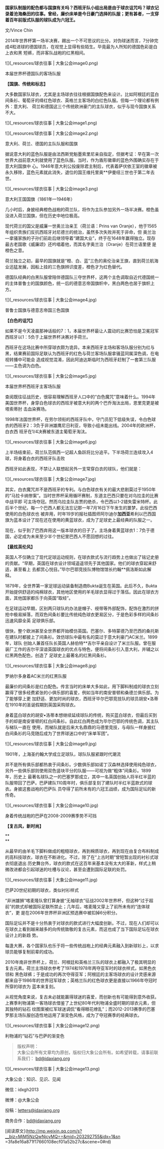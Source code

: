 **国家队制服的配色都与国旗有关吗？西班牙队小组出局是由于球衣诅咒吗？球衣记录着沧海桑田的往事。曾经，廉价床单是今日豪门选择的队服；更有甚者，一支穿着百年前版式队服的球队成为六冠王。**

  

文/Vince Chin

  

2014年世界杯第一场半决赛，踢出一个不可思议的比分。对伪球迷而言，7分钟完成4粒进球的德国球员，在视觉上显得有些陌生。毕竟最为人所知的德国色彩是白上衣和黑
短裤，而非客队战袍的红黑相间。

  

![](_resources/球衣往事 | 大象公会image0.png)

本届世界杯德国队的客场队服

  

**【国旗、传统和标志】**

  

大多数国家队球衣，尤其是主场球衣往往根据国旗配色来设计。比如阿根廷的蓝白间条衫、葡萄牙的绛红色球衣、英格兰主客场的白红色队服。但每一个理论都有例外：意大利、
荷兰和德国这三个传统欧洲豪门的主队球衣，似乎与现今国旗关系不大。

  

![](_resources/球衣往事 | 大象公会image1.png)

![](_resources/球衣往事 | 大象公会image2.png)

意大利、荷兰、德国的主队队服和国旗

  

据说意大利的蓝色队服是由法西斯党魁墨索里尼亲自指定，但据考证：早在第一次世界大战前意大利就使用了蓝色队服。当时，作为盾形徽章的蓝色外围确实存在于意大利国旗中
心。1946年意大利公投废除君主制后，代表着萨伏依王室的徽章被永久移除，蓝色元素就此消失，退位的国王维托里奥**伊曼纽三世也于第二年去世。

  

![](_resources/球衣往事 | 大象公会image3.png)

意大利王国国旗（1861年—1946年）

  

几小时后，身披经典橙色战袍的荷兰队，将作为主队参加另外一场半决赛。橙色虽没进入荷兰国旗，但在历史中地位极高。

  

现代荷兰的国父是威廉一世奥兰治亲王（荷兰语：Prins van Oranje），他于1565年组织贵族们反抗西班牙对尼德兰的统治，虽然多次失败并死于非命，但
奥兰治—拿骚家族的子孙们前赴后继领导着“建国大业”，终于在1648年赢得独立。现存最古老国歌《威廉颂》还吟唱着他，而其名字奥兰治（Oranje）在荷兰语里便
是橙色之意。

  

荷兰独立之初，最早的国旗就是“橙、白、蓝”三色的奥伦治亲王旗，直到荷兰航海业迅猛发展，因船上挂的三色旗辨识度差，橙色才为红色替代。

  

德国队经典的白黑队服曾陪伴德国队三夺世界杯，这两个主色调取自近代德国统一的主体普鲁士的国旗颜色，统一后的德意志帝国旗帜中，黑白两色也居于旗帜上方。

  

![](_resources/球衣往事 | 大象公会image4.jpg)

普鲁士国旗与德意志帝国三色国旗

  

**【白色的诅咒】**

  

如果不是今天凌晨那神话般的7：1，本届世界杯最让人震动的比赛恐怕是卫冕冠军西班牙以1：5负于上届世界杯决赛对手荷兰。

  

西班牙在这场比赛中所穿球衣颇为诡异。本来西班牙主场和客场队服分别为红与黑，结果赛前国际足联认为西班牙的红色与荷兰客场队服拿骚蓝同属深色调，在电视转播中可能会
造成视觉混淆，因此阿迪达斯临时为西班牙赶制了一套第三队服——主色调为白色。

  

![](_resources/球衣往事 | 大象公会image5.jpg)

本届世界杯西班牙主客场队服

  

查阅既往征战历史，很容易理解西班牙人口中的“白色魔咒”意味着什么。1994年美国世界杯，身穿白色球衣的西班牙被意大利的两个巴乔淘汰出局，恩里克更是被塔索蒂肘
击血染赛场。

  

1998年法国世界杯，在劳尔领衔的西班牙队中，守门员犯下低级失误，令白色球衣的西班牙2：3负于非洲雄鹰尼日利亚，导致小组未能出线。2004年的欧洲杯，白衣西
班牙在1/4决赛被东道主葡萄牙淘汰。

  

![](_resources/球衣往事 | 大象公会image6.jpg)

上半场结束前，荷兰队范佩西一记超人鱼跃将比分追平。下半场荷兰连续攻入4球，将身着白衣的西班牙队击败

  

西班牙如此表现，不禁让人联想起另外一支常穿白衣的球队，他们就是：

  

![](_resources/球衣往事 | 大象公会image7.jpg)

  

其实，白衣魔咒并不是西班牙的专利。与白色球衣有关的最大悲剧莫过于1950年的“马拉卡纳惨案”。当时世界杯采用循环赛制，东道主巴西只要在对乌拉圭的比赛中战平即
可主场夺冠。然而乌拉圭队吉贾的绝杀，令巴西以1-2错失雷米特杯。此后半个世纪，每一个巴西人都无法忘记那一年7月16日下午发生的噩梦。此役巴西使用的白色球衣也
被弃用，时年19岁的报社插图师阿尔迪尔**加西亚**希利以巴西国旗为蓝本设计了现在还在使用的黄蓝球衣，成为了足球史上最经典的队服之一。

  

现在，似乎到了巴西弃用这一版本球衣的日子了。主场身着黄蓝球衣1：7负于德国，必定成为未来至少半个世纪里巴西人不愿回想的过往。

  

**【最炫英伦风】**

  

英国人不仅确立了现代足球运动规则，在球衣款式与流行趋势上也做出了铭记史册的贡献。“早期，英国在球衣设计领域遥遥领先于其他国家。他们的球衣穿起来舒适，甚至看上
去都赏心悦目。”毕尔巴鄂竞技队博物馆馆长约翰**佩洛斯如此解释。

  

1879年，全世界第一家足球运动装备制造商Bukta诞生在英国。此后不久，Bukta开始提供舒适的纯棉球衣，其他地区使用的羊毛球衣显得过于落伍。因此在球衣方
面，其他国家都乐于向英国“取经”。

  

在足球运动早期，区别两只球队的办法是帽子、绶带等外部配饰，配饰在激烈的拼抢中极易掉落，而双色间条衫要比传统纯色球衣更易区分，于是色彩多样的间条衫迅速风靡全英
足球俱乐部。

  

很快，整个欧洲甚至全世界都开始模仿英国。巴塞尔、多特蒙德乃至巴西的桑托斯在建队时都披上了间条衫。效仿球队中最有名的莫过于意大利豪门AC米兰。1899年，球队
创始人兼首任队长英国人赫伯特**吉尔平亲自设计了米兰队服。曾在服装厂工作的吉尔平深谙英国球衣的优点与特色，便将间条衫引入意大利，并辅之以红黑两色配色，创造了
足球史上最著名的红黑间条衫。

  

![](_resources/球衣往事 | 大象公会image8.jpg)

罗纳尔多身着AC米兰的红黑队服

  

最廉价的间条衫是红白配色。传言当时的床单大多如此，用下脚料制成的球衣立刻赢得了很多经费紧张的小俱乐部的喜爱，例如当年的南安普顿和桑德兰俱乐部。为了能够穿上更
加舒适、更加时尚的球衣，西班牙毕尔巴鄂竞技队的球员胡安•洛蒂在1910年的圣诞假期到英国采购球衣。

  

身着蓝白球衣的胡安•洛蒂本想继续延续球队的传统，购买蓝白球衣，但最后买到手的却是南安普顿的红白间条衫。自此红白两色成为毕尔巴鄂的传统色调，其主队与梯队一直在
使用，而梯队就是后来大名鼎鼎的马德里竞技，与母队一样身披红白间条衫的马竞随后成为了世界球迷口中的“床单军团”。

  

![](_resources/球衣往事 | 大象公会image9.jpg)

1901年，上海圣约翰大学成立足球队，球队队服紧跟时代潮流

  

并不是所有俱乐部都热衷于间条衫。少数俱乐部如诺丁汉森林选择使用纯色球衣，另外一些俱乐部则使用双色竖块平分的队服——可视为做“粗体”间条衫。1899年，历史上
最著名球队之一的巴塞罗那成立，其中一名英国创始人将半红半蓝的队服带回了巴萨。巴萨建队110周年时，俱乐部复刻了建队时半红半蓝款式的球衣。身披这套战袍的巴萨队
员夺得了前所未有的六冠王战绩，成为国际足坛的新传奇。

  

![](_resources/球衣往事 | 大象公会image10.jpg)

身着传统战袍的巴萨在2008-2009赛季势不可挡

  

**【复古风，新时尚】**

**  
**

从最早的由羊毛下脚料做成的粗糙球衣，再到棉质球衣，再到现在由复合布料制成的高科技球衣，球衣在不断进化。不过，除了在“上古时期”曾短暂出现的衬衫式球衣彻底退出
历史舞台外，球衣的款式在这百年来基本没有太大的革新，样式上稍微改进都会引起球迷的吐槽与议论，甚至会遭到国际足联的处罚。

  

![](_resources/球衣往事 | 大象公会image11.jpg)

巴萨20世纪初期的球衣，类似衬衫样式

  

“非洲雄狮”喀麦隆队曾打算身披“无袖球衣”征战2002年世界杯，但这种“过于超前”的款式却被国际足联所禁止；几年后，喀麦隆又穿上了前所未有的“连体球衣”，更
是在2006年世界杯非洲区预选赛中被扣掉6分积分。

  

国际足坛并不是十分热衷于对球衣的款式进行大幅度创新。不过，现在人们却可以在球衣上看到越来越多的向传统致敬的复古元素，而这也成了当下国际足坛在球衣设计上的新趋
势。

每逢大赛，各个国家队也乐于将一些传统战袍上的经典元素融入到新球衫上，以求球员能够复制前辈的成功。

  

2010年南非世界杯上，荷兰、阿根廷和英格兰三队的球衣上都融入了极其明显的复古元素。荷兰主场球衣参考了1974和1978年两夺亚军时的球衣样式，如黑色衣领和
黑色球裤；于是成功的再次夺得亚军；阿根廷的主客场球衣的设计灵感来源都来自于1986年的世界冠军球衣；英格兰队的红色球衣更是直接以1966年夺冠时所穿的球衣为
蓝本来复刻。

  

从视觉角度来说，复古未必就能赢得球迷的喜爱，而创新也有可能得到意外收获。上赛季利物浦第一客场球衣借鉴了上世纪80年代利物浦全盛时期的球衣元素，但其独特的钻石
纹图案被红军球迷调侃“看得眼花缭乱”；而2012-2013赛季的巴塞罗那主场队服创造性地运用了渐变色风格，成为了夺冠赛季的经典球衣。

  

![](_resources/球衣往事 | 大象公会image12.png)

利物浦的“钻石”与巴萨的渐变色

  

> 版权声明：  
大象公会所有文章均为原创，版权归大象公会所有。如希望转载，请事前联系我们： bd@idaxiang.org

![](_resources/球衣往事 | 大象公会image13.png)

大象公会：知识、见识、见闻

微信：idxgh2013

微博：@大象公会

投稿：letters@idaxiang.org

商务合作：bd@idaxiang.org

[阅读原文](http://mp.weixin.qq.com/s?__biz=MjM5NzQwNjcyMQ==&mid=203292755&idx=1&sn
=3fa8e16a871f17660108ecf01a52b27c&scene=0#rd)

